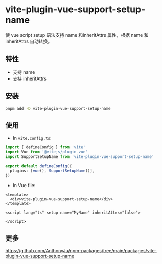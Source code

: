 # vite-plugin-vue-support-setup-name

使 vue script setup 语法支持 name 和inheritAttrs 属性，根据 name 和inheritAttrs 自动转换。

## 特性

- 支持 name
- 支持 inheritAttrs

## 安装

```bash
pnpm add -D vite-plugin-vue-support-setup-name
```

## 使用

- In `vite.config.ts`:

```ts
import { defineConfig } from 'vite'
import Vue from '@vitejs/plugin-vue'
import SupportSetupName from 'vite-plugin-vue-support-setup-name'

export default defineConfig({
  plugins: [vue(), SupportSetupName()],
})
```

- In Vue file:

```vue
<template>
  <div>vite-plugin-vue-support-setup-name</div>
</template>

<script lang="ts" setup name="MyName" inheritAttrs="false">

</script>
```

## 更多

https://github.com/AnthonyJu/npm-packages/tree/main/packages/vite-plugin-vue-support-setup-name
